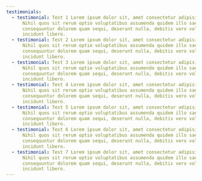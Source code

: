 ```yaml
---
testimonials:
  - testimonial: Test 1 Lorem ipsum dolor sit, amet consectetur adipisicing elit.
      Nihil quos sit rerum optio voluptatibus assumenda quidem illo saepe minima
      consequuntur dolorem quam sequi, deserunt nulla, debitis vero voluptates,
      incidunt libero.
  - testimonial: Test 2 Lorem ipsum dolor sit, amet consectetur adipisicing elit.
      Nihil quos sit rerum optio voluptatibus assumenda quidem illo saepe minima
      consequuntur dolorem quam sequi, deserunt nulla, debitis vero voluptates,
      incidunt libero.
  - testimonial: Test 3 Lorem ipsum dolor sit, amet consectetur adipisicing elit.
      Nihil quos sit rerum optio voluptatibus assumenda quidem illo saepe minima
      consequuntur dolorem quam sequi, deserunt nulla, debitis vero voluptates,
      incidunt libero.
  - testimonial: Test 4 Lorem ipsum dolor sit, amet consectetur adipisicing elit.
      Nihil quos sit rerum optio voluptatibus assumenda quidem illo saepe minima
      consequuntur dolorem quam sequi, deserunt nulla, debitis vero voluptates,
      incidunt libero.
  - testimonial: Test 5 Lorem ipsum dolor sit, amet consectetur adipisicing elit.
      Nihil quos sit rerum optio voluptatibus assumenda quidem illo saepe minima
      consequuntur dolorem quam sequi, deserunt nulla, debitis vero voluptates,
      incidunt libero.
  - testimonial: Test 6 Lorem ipsum dolor sit, amet consectetur adipisicing elit.
      Nihil quos sit rerum optio voluptatibus assumenda quidem illo saepe minima
      consequuntur dolorem quam sequi, deserunt nulla, debitis vero voluptates,
      incidunt libero.
  - testimonial: Test 7 Lorem ipsum dolor sit, amet consectetur adipisicing elit.
      Nihil quos sit rerum optio voluptatibus assumenda quidem illo saepe minima
      consequuntur dolorem quam sequi, deserunt nulla, debitis vero voluptates,
      incidunt libero.
---
```

